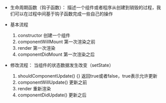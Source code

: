 - 生命周期函数（钩子函数）：
    描述一个组件或者程序从创建到销毁的过程，我们可以在过程中间基于钩子函数完成一些自己的操作

- 基本流程
    1. constructor 创建一个组件
    2. componentWillMount  第一次渲染之前
    3. render 第一次渲染
    4. componentDidMount 第一次渲染之后

- 修改流程：
    当组件的状态数据发生改变（setState）
    1. shouldComponentUpdate() {} 返回true或者false，true表示允许更新
    2. componentWillUpdate()  更新之前
    3. render  重新渲染
    4. componentDidUpdate()  更新之后